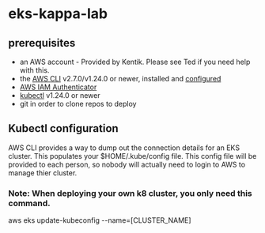 # eks-kappa-lab

## prerequisites

- an AWS account - Provided by Kentik. Please see Ted if you need help with this.
- the [AWS CLI](https://docs.aws.amazon.com/cli/latest/userguide/getting-started-install.html) v2.7.0/v1.24.0 or newer, installed and [configured](https://docs.aws.amazon.com/cli/latest/userguide/cli-chap-configure.html)
- [AWS IAM Authenticator](https://docs.aws.amazon.com/eks/latest/userguide/install-aws-iam-authenticator.html)
- [kubectl](https://kubernetes.io/docs/tasks/tools/) v1.24.0 or newer
- git in order to clone repos to deploy

## Kubectl configuration 
AWS CLI provides a way to dump out the connection details for an EKS cluster. This populates your $HOME/.kube/config file. This config file will be provided to each person, so nobody will actually need to login to AWS to manage thier cluster.

### Note: When deploying your own k8 cluster, you only need this command.  
aws eks update-kubeconfig --name=[CLUSTER_NAME]  

